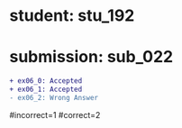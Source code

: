 # student: stu_192
# submission: sub_022

```diff
+ ex06_0: Accepted
+ ex06_1: Accepted
- ex06_2: Wrong Answer
```
#incorrect=1
#correct=2
